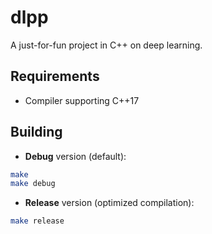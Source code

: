 # dlpp

A just-for-fun project in C++ on deep learning.

## Requirements

- Compiler supporting C++17

## Building
- **Debug** version (default):
```bash
make
make debug
```
- **Release** version (optimized compilation):
```bash
make release
```